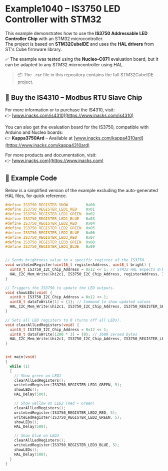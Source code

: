 # Example1040 – IS3750 LED Controller with STM32

This example demonstrates how to use the **IS3750 Addressable LED Controller Chip** with an STM32 microcontroller.  
The project is based on **STM32CubeIDE** and uses the **HAL drivers** from ST's Cube firmware library.

✅ The example was tested using the **Nucleo-C071** evaluation board, but it can be adapted to any STM32 microcontroller using HAL.

> 📦 The `.rar` file in this repository contains the full STM32CubeIDE project.


## 🛒 Buy the IS4310 – Modbus RTU Slave Chip

For more information or to purchase the IS4310, visit:  
👉 [www.inacks.com/is4310](https://www.inacks.com/is4310)

You can also get the evaluation board for the IS3750, compatible with Arduino and Nucleo boards:  
👉 **Kappa3750Ard** – Available at [www.inacks.com/kappa4310ard](https://www.inacks.com/kappa4310ard)

For more products and documentation, visit:  
👉 [www.inacks.com](https://www.inacks.com)



## 📄 Example Code

Below is a simplified version of the example excluding the auto-generated HAL files, for quick reference.

```c
#define IS3750_REGISTER_SHOW        0x00
#define IS3750_REGISTER_LED1_RED    0x01
#define IS3750_REGISTER_LED1_GREEN  0x02
#define IS3750_REGISTER_LED1_BLUE   0x03
#define IS3750_REGISTER_LED2_RED    0x04
#define IS3750_REGISTER_LED2_GREEN  0x05
#define IS3750_REGISTER_LED2_BLUE   0x06
#define IS3750_REGISTER_LED3_RED    0x07
#define IS3750_REGISTER_LED3_GREEN  0x08
#define IS3750_REGISTER_LED3_BLUE   0x09


// Sends brightness value to a specific register of the IS3750.
void writeLedRegister(uint16_t registerAddress, uint8_t bright) {
  uint8_t IS3750_I2C_Chip_Address = 0x12 << 1; // STM32 HAL expects 8-bit I2C address
  HAL_I2C_Mem_Write(&hi2c1, IS3750_I2C_Chip_Address, registerAddress, I2C_MEMADD_SIZE_16BIT, &bright, 1, 1000);
}

// Triggers the IS3750 to update the LED outputs.
void showLEDs(void) {
  uint8_t IS3750_I2C_Chip_Address = 0x12 << 1;
  uint8_t dataToWrite[1] = {1}; // Command to show updated values
  HAL_I2C_Mem_Write(&hi2c1, IS3750_I2C_Chip_Address, IS3750_REGISTER_SHOW, I2C_MEMADD_SIZE_16BIT, dataToWrite, 1, 1000);
}

// Sets all LED registers to 0 (turns off all LEDs).
void clearAllLedRegisters(void) {
  uint8_t IS3750_I2C_Chip_Address = 0x12 << 1;
  uint8_t dataToWrite[1200 * 3] = {0}; // 3600 zeroed bytes
  HAL_I2C_Mem_Write(&hi2c1, IS3750_I2C_Chip_Address, IS3750_REGISTER_LED1_RED, I2C_MEMADD_SIZE_16BIT, dataToWrite, sizeof(dataToWrite), 1000);
}


int main(void)
{
  while (1)
  {
    // Show green on LED1
    clearAllLedRegisters();
    writeLedRegister(IS3750_REGISTER_LED1_GREEN, 5);
    showLEDs();
    HAL_Delay(500);

    // Show yellow on LED2 (Red + Green)
    clearAllLedRegisters();
    writeLedRegister(IS3750_REGISTER_LED2_RED, 5);
    writeLedRegister(IS3750_REGISTER_LED2_GREEN, 5);
    showLEDs();
    HAL_Delay(500);

    // Show blue on LED3
    clearAllLedRegisters();
    writeLedRegister(IS3750_REGISTER_LED3_BLUE, 5);
    showLEDs();
    HAL_Delay(500);
  }
}



